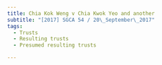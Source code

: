 ```yaml
---
title: Chia Kok Weng v Chia Kwok Yeo and another 
subtitle: "[2017] SGCA 54 / 20\_September\_2017"
tags:
  - Trusts
  - Resulting trusts
  - Presumed resulting trusts

---
```


